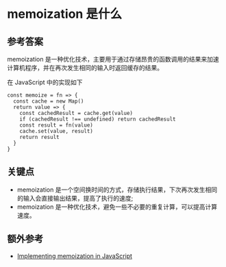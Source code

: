 # memoization 是什么

## 参考答案

memoization 是一种优化技术，主要用于通过存储昂贵的函数调用的结果来加速计算机程序，并在再次发生相同的输入时返回缓存的结果。

在 JavaScript 中的实现如下

```es6
const memoize = fn => {
  const cache = new Map()
  return value => {
    const cachedResult = cache.get(value)
    if (cachedResult !== undefined) return cachedResult
    const result = fn(value)
    cache.set(value, result)
    return result
  }
}
```

## 关键点

* memoization 是一个空间换时间的方式，存储执行结果，下次再次发生相同的输入会直接输出结果，提高了执行的速度;
* memoization 是一种优化技术，避免一些不必要的重复计算，可以提高计算速度。

## 额外参考

* [Implementing memoization in JavaScript](https://www.sitepoint.com/implementing-memoization-in-javascript/)

<!-- tags: (javascript) -->
